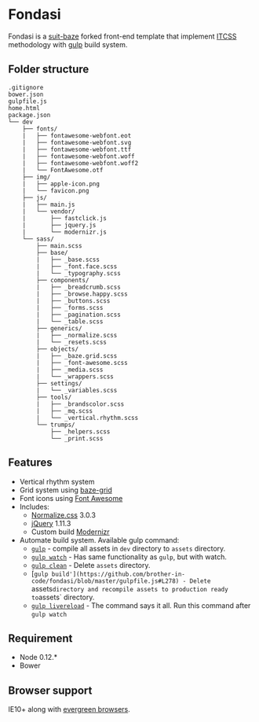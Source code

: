 # Fondasi

Fondasi is a [suit-baze](https://github.com/ImBobby/suit-baze) forked front-end template that implement [ITCSS](http://itcss.io/) methodology with [gulp](http://gulpjs.com/) build system.

## Folder structure

```
.gitignore
bower.json
gulpfile.js
home.html
package.json
└── dev
    ├── fonts/
    |   ├── fontawesome-webfont.eot
    |   ├── fontawesome-webfont.svg
    |   ├── fontawesome-webfont.ttf
    |   ├── fontawesome-webfont.woff
    |   ├── fontawesome-webfont.woff2
    |   └── FontAwesome.otf
    ├── img/
    |   ├── apple-icon.png
    |   └── favicon.png
    ├── js/
    |   ├── main.js
    |   └── vendor/
    |       ├── fastclick.js
    |       ├── jquery.js
    |       └── modernizr.js
    └── sass/
        ├── main.scss
        ├── base/
        |   ├── _base.scss
        |   ├── _font.face.scss
        |   └── _typography.scss
        ├── components/
        |   ├── _breadcrumb.scss
        |   ├── _browse.happy.scss
        |   ├── _buttons.scss
        |   ├── _forms.scss
        |   ├── _pagination.scss
        |   └── _table.scss
        ├── generics/
        |   ├── _normalize.scss
        |   └── _resets.scss
        ├── objects/
        |   ├── _baze.grid.scss
        |   ├── _font-awesome.scss
        |   ├── _media.scss
        |   └── _wrappers.scss
        ├── settings/
        |   └── _variables.scss
        ├── tools/
        |   ├── _brandscolor.scss
        |   ├── _mq.scss
        |   └── _vertical.rhythm.scss
        └── trumps/
            ├── _helpers.scss
            └── _print.scss
```

## Features

* Vertical rhythm system
* Grid system using [baze-grid](https://github.com/ImBobby/Baze-Grid/)
* Font icons using [Font Awesome](http://fontawesome.io/)
* Includes:
    * [Normalize.css](https://github.com/necolas/normalize.css/) 3.0.3
    * [jQuery](https://github.com/jquery/jquery) 1.11.3
    * Custom build [Modernizr](https://github.com/Modernizr/Modernizr)
* Automate build system. Available gulp command:
    * [`gulp`](https://github.com/brother-in-code/fondasi/blob/master/gulpfile.js#L232) - compile all assets in `dev` directory to `assets` directory.
    * [`gulp watch`](https://github.com/brother-in-code/fondasi/blob/master/gulpfile.js#L240) - Has same functionality as `gulp`, but with watch.
    * [`gulp clean`](https://github.com/brother-in-code/fondasi/blob/master/gulpfile.js#L220) - Delete `assets` directory.
    * [`gulp build'](https://github.com/brother-in-code/fondasi/blob/master/gulpfile.js#L278) - Delete `assets` directory and recompile assets to production ready to `assets` directory.
    * [`gulp livereload`](https://github.com/brother-in-code/fondasi/blob/master/gulpfile.js#L266) - The command says it all. Run this command after `gulp watch`

## Requirement

* Node 0.12.*
* Bower

## Browser support

IE10+ along with [evergreen browsers](http://eisenbergeffect.bluespire.com/evergreen-browsers/).
